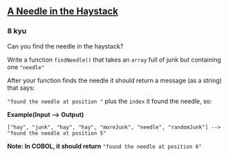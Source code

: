 <h2><a href=https://www.codewars.com/kata/56676e8fabd2d1ff3000000c/train/typescript target="_blank">A Needle in the Haystack</a></h2><h3>8 kyu</h3><p>Can you find the needle in the haystack?</p><p>Write a function <code>findNeedle()</code> that takes an <code>array</code> full of junk but containing one <code>"needle"</code></p><p>After your function finds the needle it should return a message (as a string) that says:</p><p><code>"found the needle at position "</code> plus the <code>index</code> it found the needle, so: </p><p><strong>Example(Input --&gt; Output)</strong></p><pre><code>["hay", "junk", "hay", "hay", "moreJunk", "needle", "randomJunk"] --&gt; "found the needle at position 5" </code></pre><p><strong>Note: In COBOL, it should return</strong> <code>"found the needle at position 6"</code></p>